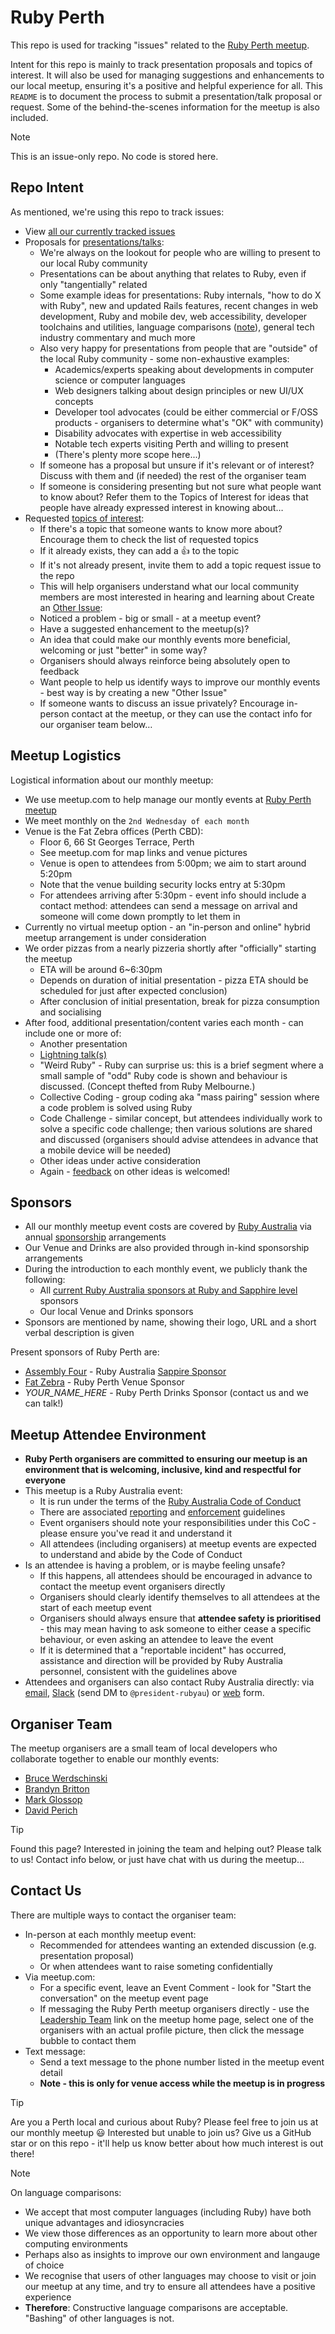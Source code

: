 <!-- FYI: intent for this repo is heavily based on the Ruby Melbourne meetup repo -->
<!-- See: https://github.com/rubyaustralia/melbourne-ruby -->

# Ruby Perth

This repo is used for tracking "issues" related to the [Ruby Perth meetup](https://www.meetup.com/ruby-perth-meetup/).

Intent for this repo is mainly to track presentation proposals and topics of interest. It will also be used for managing suggestions and enhancements to our local meetup, ensuring it's a positive and helpful experience for all. This `README` is to document the process to submit a presentation/talk proposal or request. Some of the behind-the-scenes information for the meetup is also included.

> [!NOTE]
> This is an issue-only repo. No code is stored here.

## Repo Intent

As mentioned, we're using this repo to track issues:
* View [all our currently tracked issues](https://github.com/rubyaustralia/meetup-ruby-perth/issues?q=sort%3Aupdated-desc+is%3Aissue+is%3Aopen)
* Proposals for [presentations/talks](https://github.com/rubyaustralia/meetup-ruby-perth/issues?q=sort%3Aupdated-desc%20is%3Aissue%20is%3Aopen%20label%3AProposal-Talk):
  * We're always on the lookout for people who are willing to present to our local Ruby community
  * Presentations can be about anything that relates to Ruby, even if only "tangentially" related
  * Some example ideas for presentations: Ruby internals, "how to do X with Ruby", new and updated Rails features, recent changes in web development, Ruby and mobile dev, web accessibility, developer toolchains and utilities, language comparisons ([note]()), general tech industry commentary and much more
  * Also very happy for presentations from people that are "outside" of the local Ruby community - some non-exhaustive examples:
    * Academics/experts speaking about developments in computer science or computer languages
    * Web designers talking about design principles or new UI/UX concepts
    * Developer tool advocates (could be either commercial or F/OSS products - organisers to determine what's "OK" with community)
    * Disability advocates with expertise in web accessibility
    * Notable tech experts visiting Perth and willing to present
    * (There's plenty more scope here...)
  * If someone has a proposal but unsure if it's relevant or of interest? Discuss with them and (if needed) the rest of the organiser team
  * If someone is considering presenting but not sure what people want to know about? Refer them to the Topics of Interest for ideas that people have already expressed interest in knowing about…
* Requested [topics of interest](https://github.com/rubyaustralia/meetup-ruby-perth/issues?q=sort%3Aupdated-desc%20is%3Aissue%20is%3Aopen%20label%3AProposal-Topic):
  * If there's a topic that someone wants to know more about? Encourage them to check the list of requested topics
  * If it already exists, they can add a :+1: to the topic
  * If it's not already present, invite them to add a topic request issue to the repo
  * This will help organisers understand what our local community members are most interested in hearing and learning about
Create an [Other Issue](https://github.com/rubyaustralia/meetup-ruby-perth/issues/new/choose):
  * Noticed a problem - big or small - at a meetup event?
  * Have a suggested enhancement to the meetup(s)?
  * An idea that could make our monthly events more beneficial, welcoming or just "better" in some way?
  * Organisers should always reinforce being absolutely open to feedback
  * Want people to help us identify ways to improve our monthly events - best way is by creating a new "Other Issue"
  * If someone wants to discuss an issue privately? Encourage in-person contact at the meetup, or they can use the contact info for our organiser team below…

## Meetup Logistics

Logistical information about our monthly meetup:
* We use meetup.com to help manage our montly events at [Ruby Perth meetup](https://www.meetup.com/ruby-perth-meetup/)
* We meet monthly on the `2nd Wednesday of each month`
* Venue is the Fat Zebra offices (Perth CBD):
  * Floor 6, 66 St Georges Terrace, Perth
  * See meetup.com for map links and venue pictures
  * Venue is open to attendees from 5:00pm; we aim to start around 5:20pm
  * Note that the venue building security locks entry at 5:30pm
  * For attendees arriving after 5:30pm - event info should include a contact method: attendees can send a message on arrival and someone will come down promptly to let them in
* Currently no virtual meetup option - an "in-person and online" hybrid meetup arrangement is under consideration
* We order pizzas from a nearly pizzeria shortly after "officially" starting the meetup
  * ETA will be around 6~6:30pm
  * Depends on duration of initial presentation - pizza ETA should be scheduled for just after expected conclusion)
  * After conclusion of initial presentation, break for pizza consumption and socialising
* After food, additional presentation/content varies each month - can include one or more of:
  * Another presentation
  * [Lightning talk(s)](https://en.wikipedia.org/wiki/Lightning_talk)
  * "Weird Ruby" - Ruby can surprise us: this is a brief segment where a small sample of "odd" Ruby code is shown and behaviour is discussed. (Concept thefted from Ruby Melbourne.)
  * Collective Coding - group coding aka "mass pairing" session where a code problem is solved using Ruby
  * Code Challenge - similar concept, but attendees individually work to solve a specific code challenge; then various solutions are shared and discussed (organisers should advise attendees in advance that a mobile device will be needed)
  * Other ideas under active consideration
  * Again - [feedback](https://github.com/rubyaustralia/meetup-ruby-perth/issues/new/choose) on other ideas is welcomed!

## Sponsors

* All our monthly meetup event costs are covered by [Ruby Australia](https://www.ruby.org.au) via annual [sponsorship](https://www.ruby.org.au/sponsorship) arrangements
* Our Venue and Drinks are also provided through in-kind sponsorship arrangements
* During the introduction to each monthly event, we publicly thank the following:
  * All [current Ruby Australia sponsors at Ruby and Sapphire level](https://ruby.org.au/sponsorship) sponsors
  * Our local Venue and Drinks sponsors
* Sponsors are mentioned by name, showing their logo, URL and a short verbal description is given

Present sponsors of Ruby Perth are:

* [Assembly Four](https://assemblyfour.com/) - Ruby Australia [Sappire Sponsor](https://ruby.org.au/sponsorship)
* [Fat Zebra](https://www.fatzebra.com) - Ruby Perth Venue Sponsor
* _YOUR_NAME_HERE_ - Ruby Perth Drinks Sponsor (contact us and we can talk!)

## Meetup Attendee Environment

* **Ruby Perth organisers are committed to ensuring our meetup is an environment that is welcoming, inclusive, kind and respectful for everyone**
* This meetup is a Ruby Australia event:
   * It is run under the terms of the [Ruby Australia Code of Conduct](https://ruby.org.au/policies/code-of-conduct)
   * There are associated [reporting](https://ruby.org.au/code-of-conduct-reporting) and [enforcement](https://ruby.org.au/code-of-conduct-enforcement) guidelines
   * Event organisers should note your responsibilities under this CoC - please ensure you've read it and understand it
   * All attendees (including organisers) at meetup events are expected to understand and abide by the Code of Conduct
* Is an attendee is having a problem, or is maybe feeling unsafe?
  * If this happens, all attendees should be encouraged in advance to contact the meetup event organisers directly
  * Organisers should clearly identify themselves to all attendees at the start of each meetup event
  * Organisers should always ensure that **attendee safety is prioritised** - this may mean having to ask someone to either cease a specific behaviour, or even asking an attendee to leave the event
  * If it is determined that a "reportable incident" has occurred, assistance and direction will be provided by Ruby Australia personnel, consistent with the guidelines above
* Attendees and organisers can also contact Ruby Australia directly: via [email](mailto:conduct@ruby.org.au), [Slack](rubyau.slack.com) (send DM to `@president-rubyau`) or [web](https://ruby.org.au/contact) form.

## Organiser Team

The meetup organisers are a small team of local developers who collaborate together to enable our monthly events: 
* [Bruce Werdschinski](https://github.com/bwerdschinski)
* [Brandyn Britton](https://github.com/GoodPie)
* [Mark Glossop](https://github.com/Cueball)
* [David Perich](https://github.com/DavidPerich)
> [!TIP]
> Found this page? Interested in joining the team and helping out? Please talk to us! Contact info below, or just have chat with us during the meetup…

## Contact Us 

There are multiple ways to contact the organiser team:
* In-person at each monthly meetup event:
  * Recommended for attendees wanting an extended discussion (e.g. presentation proposal)
  * Or when attendees want to raise someting confidentially
* Via meetup.com:
  * For a specific event, leave an Event Comment - look for "Start the conversation" on the meetup event page
  * If messaging the Ruby Perth meetup organisers directly - use the [Leadership Team](https://www.meetup.com/ruby-perth-meetup/members/?op=leaders) link on the meetup home page, select one of the organisers with an actual profile picture, then click the message bubble to contact them
* Text message:
  * Send a text message to the phone number listed in the meetup event detail
  * **Note - this is only for venue access while the meetup is in progress**
<!-- #TODO: configure the perth@ruby.org.au email address -->

> [!TIP]
> Are you a Perth local and curious about Ruby? Please feel free to join us at our monthly meetup 😃
> Interested but unable to join us? Give us a GitHub star or on this repo - it'll help us know better about how much interest is out there!

> [!NOTE]
> On language comparisons:
> * We accept that most computer languages (including Ruby) have both unique advantages and idiosyncracies
> * We view those differences as an opportunity to learn more about other computing environments
> * Perhaps also as insights to improve our own environment and langauge of choice
> * We recognise that users of other languages may choose to visit or join our meetup at any time, and try to ensure all attendees have a positive experience
> * **Therefore**: Constructive language comparisons are acceptable. "Bashing" of other languages is not.
